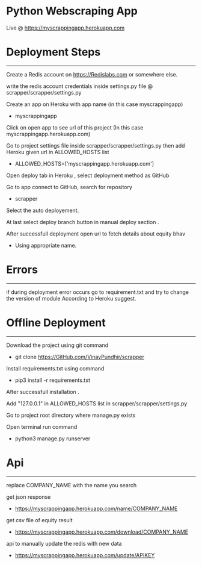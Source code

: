 # Python Webscraping App 

Live @ https://myscrappingapp.herokuapp.com


# Deployment Steps 
_______________________________

Create a Redis account on https://Redislabs.com or somewhere else.

write the redis account credentials inside settings.py file @ scrapper/scrapper/settings.py

Create an app on Heroku with app name (in this case myscrappingapp)
 
- myscrappingapp

Click on open app to see url of this project (In this case myscrappingapp.herokuapp.com)

Go to project settings file inside scrapper/scrapper/settings.py then add Heroku given url in ALLOWED_HOSTS list

- ALLOWED_HOSTS=['myscrappingapp.herokuapp.com']


Open  deploy tab in Heroku , select deployment method as GitHub

Go to app connect to GitHub, search for repository 
 
- scrapper

Select the auto deployement.

At last select deploy branch button  in manual deploy section .

After successfull deployment open url to fetch details about equity bhav 

- Using appropriate name.




# Errors
____________________________

if during deployment error occurs go to requirement.txt and try to change the version of module  According to Heroku suggest.



# Offline Deployment
______________________________
Download the project using git command
 
- git clone https://GitHub.com/VinayPundhir/scrapper

Install requirements.txt using command
 
- pip3 install -r requirements.txt


After successfull installation .

Add "127.0.0.1" in ALLOWED_HOSTS list in scrapper/scrapper/settings.py

Go to project root directory where manage.py exists

Open terminal run command
 
- python3 manage.py runserver 


# Api
_________________________________________________
 replace COMPANY_NAME with the name you search

 get json response

- https://myscrappingapp.herokuapp.com/name/COMPANY_NAME

 get csv file of equity result

- https://myscrappingapp.herokuapp.com/download/COMPANY_NAME

 api to manually update the redis with new data

- https://myscrappingapp.herokuapp.com/update/APIKEY

 




 
